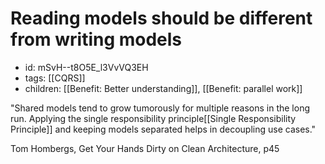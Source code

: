 # Reading models should be different from writing models
* id: mSvH--t8O5E_l3VvVQ3EH
* tags: [[CQRS]]
* children: [[Benefit: Better understanding]], [[Benefit: parallel work]]

"Shared models tend to grow tumorously for multiple reasons in the long run. Applying the single responsibility principle[[Single Responsibility Principle]] and keeping models separated helps in decoupling use cases."

Tom Hombergs, Get Your Hands Dirty on Clean Architecture, p45